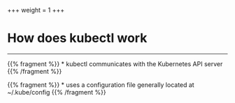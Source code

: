 +++
weight = 1
+++

# How does kubectl work

---
{{% fragment %}} * kubectl communicates with the Kubernetes API server {{% /fragment %}}

{{% fragment %}} * uses a configuration file generally located at ~/.kube/config {{% /fragment %}}

